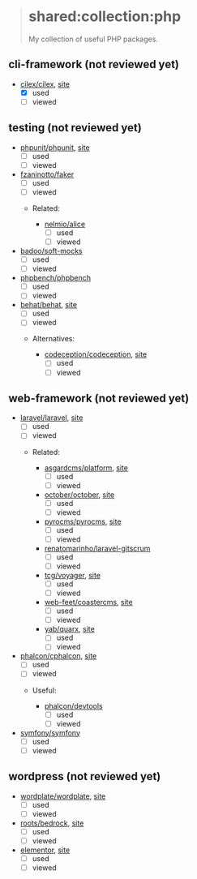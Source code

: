 > # shared:collection:php
>
> My collection of useful PHP packages.

## cli-framework (not reviewed yet)

- [cilex/cilex](https://github.com/Cilex/Cilex), [site](http://cilex.github.io)
  - [x] used
  - [ ] viewed

## testing (not reviewed yet)

- [phpunit/phpunit](https://github.com/sebastianbergmann/phpunit), [site](https://phpunit.de)
  - [ ] used
  - [ ] viewed

- [fzaninotto/faker](https://github.com/fzaninotto/Faker)
  - [ ] used
  - [ ] viewed

  - Related:

    - [nelmio/alice](https://github.com/nelmio/alice)
      - [ ] used
      - [ ] viewed

- [badoo/soft-mocks](https://github.com/badoo/soft-mocks)
  - [ ] used
  - [ ] viewed

- [phpbench/phpbench](https://github.com/phpbench/phpbench)
  - [ ] used
  - [ ] viewed

- [behat/behat](https://github.com/Behat/Behat), [site](http://behat.org)
  - [ ] used
  - [ ] viewed

  - Alternatives:

    - [codeception/codeception](https://github.com/Codeception/Codeception), [site](http://codeception.com)
      - [ ] used
      - [ ] viewed

## web-framework (not reviewed yet)

- [laravel/laravel](https://github.com/laravel/laravel), [site](https://laravel.com)
  - [ ] used
  - [ ] viewed

  - Related:

    - [asgardcms/platform](https://github.com/AsgardCms/Platform), [site](https://asgardcms.com)
      - [ ] used
      - [ ] viewed
    - [october/october](https://github.com/octobercms/october), [site](http://octobercms.com)
      - [ ] used
      - [ ] viewed
    - [pyrocms/pyrocms](https://github.com/pyrocms/pyrocms), [site](https://pyrocms.com)
      - [ ] used
      - [ ] viewed
    - [renatomarinho/laravel-gitscrum](https://github.com/renatomarinho/laravel-gitscrum)
      - [ ] used
      - [ ] viewed
    - [tcg/voyager](https://github.com/the-control-group/voyager), [site](https://laravelvoyager.com)
      - [ ] used
      - [ ] viewed
    - [web-feet/coastercms](https://github.com/web-feet/coastercms), [site](https://www.coastercms.org)
      - [ ] used
      - [ ] viewed
    - [yab/quarx](https://github.com/YABhq/Quarx), [site](https://quarxcms.com)
      - [ ] used
      - [ ] viewed

- [phalcon/cphalcon](https://github.com/phalcon/cphalcon), [site](https://phalconphp.com/en/)
  - [ ] used
  - [ ] viewed

  - Useful:

    - [phalcon/devtools](https://github.com/phalcon/phalcon-devtools)
      - [ ] used
      - [ ] viewed

- [symfony/symfony](https://github.com/symfony/symfony)
  - [ ] used
  - [ ] viewed

## wordpress (not reviewed yet)

- [wordplate/wordplate](https://github.com/wordplate/wordplate), [site](https://wordplate.github.io)
  - [ ] used
  - [ ] viewed

- [roots/bedrock](https://github.com/roots/bedrock), [site](https://roots.io/bedrock/)
  - [ ] used
  - [ ] viewed

- [elementor](https://github.com/pojome/elementor), [site](https://elementor.com)
  - [ ] used
  - [ ] viewed
